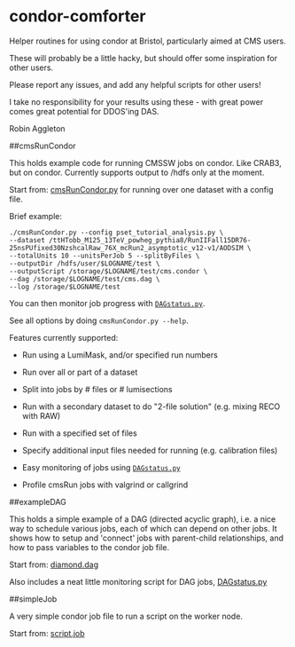 # condor-comforter
Helper routines for using condor at Bristol, particularly aimed at CMS users.

These will probably be a little hacky, but should offer some inspiration for other users.

Please report any issues, and add any helpful scripts for other users!

I take no responsibility for your results using these - with great power comes great potential for DDOS'ing DAS.

Robin Aggleton

##cmsRunCondor

This holds example code for running CMSSW jobs on condor. Like CRAB3, but on condor.
Currently supports output to /hdfs only at the moment.

Start from: [cmsRunCondor.py](cmsRun/cmsRunCondor.py) for running over one dataset with a config file.

Brief example:

```
./cmsRunCondor.py --config pset_tutorial_analysis.py \
--dataset /ttHTobb_M125_13TeV_powheg_pythia8/RunIIFall15DR76-25nsPUfixed30NzshcalRaw_76X_mcRun2_asymptotic_v12-v1/AODSIM \
--totalUnits 10 --unitsPerJob 5 --splitByFiles \
--outputDir /hdfs/user/$LOGNAME/test \
--outputScript /storage/$LOGNAME/test/cms.condor \
--dag /storage/$LOGNAME/test/cms.dag \
--log /storage/$LOGNAME/test
```

You can then monitor job progress with [`DAGstatus.py`](cmsRun/DAGstatus.py).

See all options by doing `cmsRunCondor.py --help`.

Features currently supported:

- Run using a LumiMask, and/or specified run numbers

- Run over all or part of a dataset

- Split into jobs by # files or # lumisections

- Run with a secondary dataset to do "2-file solution" (e.g. mixing RECO with RAW)

- Run with a specified set of files

- Specify additional input files needed for running (e.g. calibration files)

- Easy monitoring of jobs using [`DAGstatus.py`](cmsRun/DAGstatus.py)

- Profile cmsRun jobs with valgrind or callgrind

##exampleDAG

This holds a simple example of a DAG (directed acyclic graph), i.e. a nice way to schedule various jobs, each of which can depend on other jobs.
It shows how to setup and 'connect' jobs with parent-child relationships, and how to pass variables to the condor job file.

Start from: [diamond.dag](exampleDAG/diamond.dag)

Also includes a neat little monitoring script for DAG jobs, [DAGstatus.py](exampleDAG/DAGstatus.py)

##simpleJob

A very simple condor job file to run a script on the worker node.

Start from: [script.job](simpleJob/script.job)
